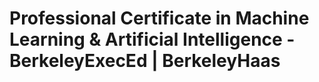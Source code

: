 # Professional Certificate in Machine Learning & Artificial Intelligence - BerkeleyExecEd | BerkeleyHaas
